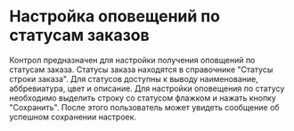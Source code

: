 ﻿---
description: 2.4.7
---
# Настройка оповещений по статусам заказов
Контрол предназначен для настройки получения оповщений по статусам заказа. Статусы заказа находятся в справочнике "Статусы строки заказа". Для статусов доступны к выводу наименование, аббревиатура, цвет и описание. Для настройки оповещения по статусу необходимо выделить строку со статусом флажком и нажать кнопку "Сохранить". 
После этого пользователь может увидеть сообщение об успешном сохранении настроек.

